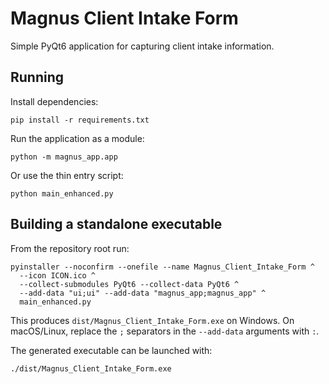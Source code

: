 # Magnus Client Intake Form

Simple PyQt6 application for capturing client intake information.

## Running

Install dependencies:

```
pip install -r requirements.txt
```

Run the application as a module:

```
python -m magnus_app.app
```

Or use the thin entry script:

```
python main_enhanced.py
```

## Building a standalone executable

From the repository root run:

```
pyinstaller --noconfirm --onefile --name Magnus_Client_Intake_Form ^
  --icon ICON.ico ^
  --collect-submodules PyQt6 --collect-data PyQt6 ^
  --add-data "ui;ui" --add-data "magnus_app;magnus_app" ^
  main_enhanced.py
```

This produces `dist/Magnus_Client_Intake_Form.exe` on Windows.  On macOS/Linux,
replace the `;` separators in the `--add-data` arguments with `:`.

The generated executable can be launched with:

```
./dist/Magnus_Client_Intake_Form.exe
```
